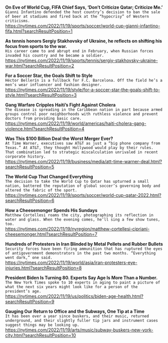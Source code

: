 **On Eve of World Cup, FIFA Chief Says, ‘Don’t Criticize Qatar; Criticize Me.’**\
`Gianni Infantino defended the host country’s decision to ban the sale of beer at stadiums and fired back at the “hypocrisy” of Western criticisms.`\
https://nytimes.com/2022/11/19/sports/soccer/world-cup-gianni-infantino-fifa.html?searchResultPosition=1

**As tennis honors Sergiy Stakhovsky of Ukraine, he reflects on shifting his focus from sports to the war.**\
`His career came to and abrupt end in February, when Russian forces invaded his country and he became a soldier.`\
https://nytimes.com/2022/11/19/sports/tennis/sergiy-stakhovsky-ukraine-war.html?searchResultPosition=2

**For a Soccer Star, the Goals Shift to Style**\
`Héctor Bellerín is a fullback for F.C. Barcelona. Off the field he’s a men’s wear influencer and fashion designer.`\
https://nytimes.com/2022/11/19/style/for-a-soccer-star-the-goals-shift-to-style.html?searchResultPosition=3

**Gang Warfare Cripples Haiti’s Fight Against Cholera**\
`The disease is spreading in the Caribbean nation in part because armed groups control poor neighborhoods with ruthless violence and prevent doctors from providing basic care.`\
https://nytimes.com/2022/11/19/world/americas/haiti-cholera-gang-violence.html?searchResultPosition=4

**Was This $100 Billion Deal the Worst Merger Ever?**\
`At Time Warner, executives saw AT&T as just a “big phone company from Texas.” At AT&T, they thought Hollywood would play by their rules. That combination led to strategic miscalculation unrivaled in recent corporate history.`\
https://nytimes.com/2022/11/19/business/media/att-time-warner-deal.html?searchResultPosition=5

**The World Cup That Changed Everything**\
`The decision to take the World Cup to Qatar has upturned a small nation, battered the reputation of global soccer’s governing body and altered the fabric of the sport.`\
https://nytimes.com/2022/11/19/sports/soccer/world-cup-qatar-2022.html?searchResultPosition=6

**How a Cheesemonger Spends His Sundays**\
`Matthew Cortellesi roams the city, photographing its reflection in water and glass. When the evening comes, he’ll sing a few show tunes, too.`\
https://nytimes.com/2022/11/19/nyregion/matthew-cortellesi-cipriani-cheesemonger.html?searchResultPosition=7

**Hundreds of Protesters in Iran Blinded by Metal Pellets and Rubber Bullets**\
`Security forces have been firing ammunition that has ruptured the eyes of antigovernment demonstrators in the past two months. “Everything went dark,” one said.`\
https://nytimes.com/2022/11/19/world/asia/iran-protesters-eye-injuries.html?searchResultPosition=8

**President Biden Is Turning 80. Experts Say Age Is More Than a Number.**\
`The New York Times spoke to 10 experts in aging to paint a picture of what the next six years might look like for a person of the president’s age.`\
https://nytimes.com/2022/11/19/us/politics/biden-age-health.html?searchResultPosition=9

**Gauging Our Return to Office and the Subways, One Tip at a Time**\
`It has been over a year since buskers, and their music, returned underground, and their slightly fuller tip jars and instrument cases suggest things may be looking up.`\
https://nytimes.com/2022/11/19/arts/music/subway-buskers-new-york-city.html?searchResultPosition=10


